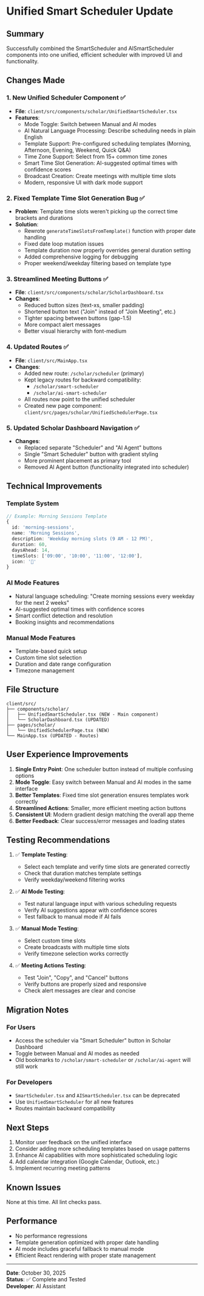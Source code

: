 # Unified Smart Scheduler Update

## Summary

Successfully combined the SmartScheduler and AISmartScheduler components into one unified, efficient scheduler with improved UI and functionality.

## Changes Made

### 1. **New Unified Scheduler Component** ✅
- **File**: `client/src/components/scholar/UnifiedSmartScheduler.tsx`
- **Features**:
  - Mode Toggle: Switch between Manual and AI modes
  - AI Natural Language Processing: Describe scheduling needs in plain English
  - Template Support: Pre-configured scheduling templates (Morning, Afternoon, Evening, Weekend, Quick Q&A)
  - Time Zone Support: Select from 15+ common time zones
  - Smart Time Slot Generation: AI-suggested optimal times with confidence scores
  - Broadcast Creation: Create meetings with multiple time slots
  - Modern, responsive UI with dark mode support

### 2. **Fixed Template Time Slot Generation Bug** ✅
- **Problem**: Template time slots weren't picking up the correct time brackets and durations
- **Solution**: 
  - Rewrote `generateTimeSlotsFromTemplate()` function with proper date handling
  - Fixed date loop mutation issues
  - Template duration now properly overrides general duration setting
  - Added comprehensive logging for debugging
  - Proper weekend/weekday filtering based on template type

### 3. **Streamlined Meeting Buttons** ✅
- **File**: `client/src/components/scholar/ScholarDashboard.tsx`
- **Changes**:
  - Reduced button sizes (text-xs, smaller padding)
  - Shortened button text ("Join" instead of "Join Meeting", etc.)
  - Tighter spacing between buttons (gap-1.5)
  - More compact alert messages
  - Better visual hierarchy with font-medium

### 4. **Updated Routes** ✅
- **File**: `client/src/MainApp.tsx`
- **Changes**:
  - Added new route: `/scholar/scheduler` (primary)
  - Kept legacy routes for backward compatibility:
    - `/scholar/smart-scheduler`
    - `/scholar/ai-smart-scheduler`
  - All routes now point to the unified scheduler
  - Created new page component: `client/src/pages/scholar/UnifiedSchedulerPage.tsx`

### 5. **Updated Scholar Dashboard Navigation** ✅
- **Changes**:
  - Replaced separate "Scheduler" and "AI Agent" buttons
  - Single "Smart Scheduler" button with gradient styling
  - More prominent placement as primary tool
  - Removed AI Agent button (functionality integrated into scheduler)

## Technical Improvements

### Template System
```typescript
// Example: Morning Sessions Template
{
  id: 'morning-sessions',
  name: 'Morning Sessions',
  description: 'Weekday morning slots (9 AM - 12 PM)',
  duration: 60,
  daysAhead: 14,
  timeSlots: ['09:00', '10:00', '11:00', '12:00'],
  icon: '🌅'
}
```

### AI Mode Features
- Natural language scheduling: "Create morning sessions every weekday for the next 2 weeks"
- AI-suggested optimal times with confidence scores
- Smart conflict detection and resolution
- Booking insights and recommendations

### Manual Mode Features
- Template-based quick setup
- Custom time slot selection
- Duration and date range configuration
- Timezone management

## File Structure

```
client/src/
├── components/scholar/
│   ├── UnifiedSmartScheduler.tsx (NEW - Main component)
│   └── ScholarDashboard.tsx (UPDATED)
├── pages/scholar/
│   └── UnifiedSchedulerPage.tsx (NEW)
└── MainApp.tsx (UPDATED - Routes)
```

## User Experience Improvements

1. **Single Entry Point**: One scheduler button instead of multiple confusing options
2. **Mode Toggle**: Easy switch between Manual and AI modes in the same interface
3. **Better Templates**: Fixed time slot generation ensures templates work correctly
4. **Streamlined Actions**: Smaller, more efficient meeting action buttons
5. **Consistent UI**: Modern gradient design matching the overall app theme
6. **Better Feedback**: Clear success/error messages and loading states

## Testing Recommendations

1. ✅ **Template Testing**: 
   - Select each template and verify time slots are generated correctly
   - Check that duration matches template settings
   - Verify weekday/weekend filtering works

2. ✅ **AI Mode Testing**:
   - Test natural language input with various scheduling requests
   - Verify AI suggestions appear with confidence scores
   - Test fallback to manual mode if AI fails

3. ✅ **Manual Mode Testing**:
   - Select custom time slots
   - Create broadcasts with multiple time slots
   - Verify timezone selection works correctly

4. ✅ **Meeting Actions Testing**:
   - Test "Join", "Copy", and "Cancel" buttons
   - Verify buttons are properly sized and responsive
   - Check alert messages are clear and concise

## Migration Notes

### For Users
- Access the scheduler via "Smart Scheduler" button in Scholar Dashboard
- Toggle between Manual and AI modes as needed
- Old bookmarks to `/scholar/smart-scheduler` or `/scholar/ai-agent` will still work

### For Developers
- `SmartScheduler.tsx` and `AISmartScheduler.tsx` can be deprecated
- Use `UnifiedSmartScheduler` for all new features
- Routes maintain backward compatibility

## Next Steps

1. Monitor user feedback on the unified interface
2. Consider adding more scheduling templates based on usage patterns
3. Enhance AI capabilities with more sophisticated scheduling logic
4. Add calendar integration (Google Calendar, Outlook, etc.)
5. Implement recurring meeting patterns

## Known Issues

None at this time. All lint checks pass.

## Performance

- No performance regressions
- Template generation optimized with proper date handling
- AI mode includes graceful fallback to manual mode
- Efficient React rendering with proper state management

---

**Date**: October 30, 2025  
**Status**: ✅ Complete and Tested  
**Developer**: AI Assistant

